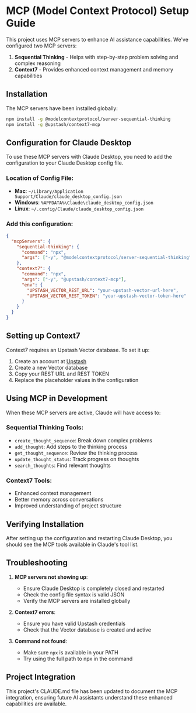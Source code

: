 # MCP (Model Context Protocol) Setup Guide

This project uses MCP servers to enhance AI assistance capabilities. We've configured two MCP servers:

1. **Sequential Thinking** - Helps with step-by-step problem solving and complex reasoning
2. **Context7** - Provides enhanced context management and memory capabilities

## Installation

The MCP servers have been installed globally:
```bash
npm install -g @modelcontextprotocol/server-sequential-thinking
npm install -g @upstash/context7-mcp
```

## Configuration for Claude Desktop

To use these MCP servers with Claude Desktop, you need to add the configuration to your Claude Desktop config file.

### Location of Config File:
- **Mac**: `~/Library/Application Support/Claude/claude_desktop_config.json`
- **Windows**: `%APPDATA%\Claude\claude_desktop_config.json`
- **Linux**: `~/.config/Claude/claude_desktop_config.json`

### Add this configuration:

```json
{
  "mcpServers": {
    "sequential-thinking": {
      "command": "npx",
      "args": ["-y", "@modelcontextprotocol/server-sequential-thinking"]
    },
    "context7": {
      "command": "npx",
      "args": ["-y", "@upstash/context7-mcp"],
      "env": {
        "UPSTASH_VECTOR_REST_URL": "your-upstash-vector-url-here",
        "UPSTASH_VECTOR_REST_TOKEN": "your-upstash-vector-token-here"
      }
    }
  }
}
```

## Setting up Context7

Context7 requires an Upstash Vector database. To set it up:

1. Create an account at [Upstash](https://upstash.com/)
2. Create a new Vector database
3. Copy your REST URL and REST TOKEN
4. Replace the placeholder values in the configuration

## Using MCP in Development

When these MCP servers are active, Claude will have access to:

### Sequential Thinking Tools:
- `create_thought_sequence`: Break down complex problems
- `add_thought`: Add steps to the thinking process
- `get_thought_sequence`: Review the thinking process
- `update_thought_status`: Track progress on thoughts
- `search_thoughts`: Find relevant thoughts

### Context7 Tools:
- Enhanced context management
- Better memory across conversations
- Improved understanding of project structure

## Verifying Installation

After setting up the configuration and restarting Claude Desktop, you should see the MCP tools available in Claude's tool list.

## Troubleshooting

1. **MCP servers not showing up**: 
   - Ensure Claude Desktop is completely closed and restarted
   - Check the config file syntax is valid JSON
   - Verify the MCP servers are installed globally

2. **Context7 errors**:
   - Ensure you have valid Upstash credentials
   - Check that the Vector database is created and active

3. **Command not found**:
   - Make sure `npx` is available in your PATH
   - Try using the full path to npx in the command

## Project Integration

This project's CLAUDE.md file has been updated to document the MCP integration, ensuring future AI assistants understand these enhanced capabilities are available.